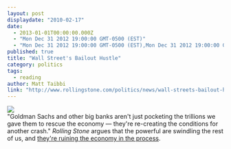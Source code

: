 ```yaml
---
layout: post
displaydate: "2010-02-17"
date: 
  - 2013-01-01T00:00:00.000Z
  - "Mon Dec 31 2012 19:00:00 GMT-0500 (EST)"
  - "Mon Dec 31 2012 19:00:00 GMT-0500 (EST),Mon Dec 31 2012 19:00:00 GMT-0500 (EST)"
published: true
title: "Wall Street's Bailout Hustle"
category: politics
tags: 
  - reading
author: Matt Taibbi
link: "http://www.rollingstone.com/politics/news/wall-streets-bailout-hustle-20100217"
---
```


![](http://upload.wikimedia.org/wikipedia/commons/6/65/Wall_Street_Sign_NYC.jpg)<br>
"Goldman Sachs and other big banks aren't just pocketing the trillions we gave them to rescue the economy — they're re-creating the conditions for another crash." _Rolling Stone_ argues that the powerful are swindling the rest of us, and <a href="https://stellar.mit.edu/S/course/21W/fa13/21W.737/courseMaterial/topics/topic8/readings/Wall_Street's_Bailout_Hustle_-_Taibbi/Wall_Street's_Bailout_Hustle_-_Taibbi.docx">they're ruining the economy in the process</a>.